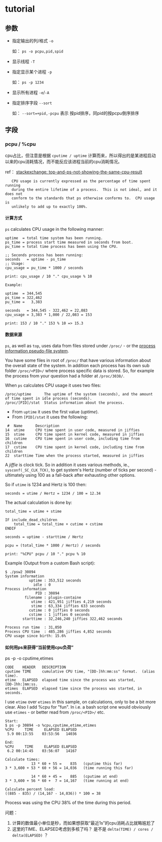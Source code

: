 

# tutorial



## 参数



* 指定输出的列/格式 `-o`

  如： `ps -o pcpu,pid,spid`

* 显示线程 `-T`

* 指定显示某个进程 `-p`

  如： `ps -p 1234`

* 显示所有进程 `-e`/`-A`

* 指定排序字段 `--sort`

  如： `--sort=+pid,-pcpu` 表示 按pid排序，同pid的按pcpu倒序排序



## 字段



### pcpu / %cpu

cpu占比，但注意是根据 `cputime / uptime` 计算而来，所以得出的是某进程启动以来的cpu消耗情况，而不能反应该进程当前的cpu消耗情况。

ref： [stackexchange: top-and-ps-not-showing-the-same-cpu-result](https://unix.stackexchange.com/questions/58539/top-and-ps-not-showing-the-same-cpu-result)



```
   CPU usage is currently expressed as the percentage of time spent running
   during the entire lifetime of a process.  This is not ideal, and it does not
   conform to the standards that ps otherwise conforms to.  CPU usage is
   unlikely to add up to exactly 100%.
```



#### 计算方式



`ps` calculates CPU usage in the following manner:

```
uptime  = total time system has been running.
ps_time = process start time measured in seconds from boot.
pu_time = total time process has been using the CPU.

;; Seconds process has been running:
seconds   = uptime - ps_time
;; Usage:
cpu_usage = pu_time * 1000 / seconds

print: cpu_usage / 10 "." cpu_usage % 10

Example:

uptime  = 344,545
ps_time = 322,462
pu_time =   3,383

seconds   = 344,545 - 322,462 = 22,083
cpu_usage = 3,383 * 1,000 / 22,083 = 153

print: 153 / 10 "." 153 % 10 => 15.3
```



#### 数据来源



`ps`, as well as `top`, uses data from files stored under `/proc/` - or the [process information pseudo-file system](http://www.kernel.org/doc/man-pages/online/pages/man5/proc.5.html).

You have some files in root of `/proc/` that have various information about the overall state of the system. In addition each process has its own sub folder `/proc/<PID>/` where process specific data is stored. So, for example the process from your question had a folder at `/proc/3038/`.

When `ps` calculates CPU usage it uses two files:

```
/proc/uptime      The uptime of the system (seconds), and the amount of time spent in idle process (seconds).
/proc/[PID]/stat  Status information about the process.

```

- From `uptime` it uses the first value (*uptime*). 
- From `[PID]/stat` it uses the following:

```
 #  Name      Description
14  utime     CPU time spent in user code, measured in jiffies
15  stime     CPU time spent in kernel code, measured in jiffies
16  cutime    CPU time spent in user code, including time from children
17  cstime    CPU time spent in kernel code, including time from children 
22  starttime Time when the process started, measured in jiffies

```

A *jiffie* is clock tick. So in addition it uses various methods, ie., `sysconf(_SC_CLK_TCK)`, to get system's Hertz (number of ticks per second) - ultimately using 100 as a fall-back after exhausting other options.

So if `utime` is 1234 and Hertz is 100 then:

```
seconds = utime / Hertz = 1234 / 100 = 12.34

```

The actual calculation is done by:

```
total_time = utime + stime

IF include_dead_children
    total_time = total_time + cutime + cstime
ENDIF

seconds = uptime - starttime / Hertz

pcpu = (total_time * 1000 / Hertz) / seconds

print: "%CPU" pcpu / 10 "." pcpu % 10

```

Example (Output from a custom Bash script):

```
$ ./psw2 30894
System information
           uptime : 353,512 seconds
             idle : 0
Process information
              PID : 30894
         filename : plugin-containe
            utime : 421,951 jiffies 4,219 seconds
            stime : 63,334 jiffies 633 seconds
           cutime : 0 jiffies 0 seconds
           cstime : 1 jiffies 0 seconds
        starttime : 32,246,240 jiffies 322,462 seconds

Process run time  : 31,050
Process CPU time  : 485,286 jiffies 4,852 seconds
CPU usage since birth: 15.6%
```



#### 如何用ps来获得“当前使用cpu负荷”



ps -p  -o cputime,etimes

```
CODE    HEADER   DESCRIPTION
cputime TIME     cumulative CPU time, "[DD-]hh:mm:ss" format.  (alias time).
etime   ELAPSED  elapsed time since the process was started, [DD-]hh:]mm:ss.
etimes  ELAPSED  elapsed time since the process was started, in seconds.

```

I use `etime` over `etimes` in this sample, on calculations, only to be a bit more clear. Also I add %cpu for "fun". In i.e. a bash script one would obviously use `etimes` - or better read from `/proc/<PID>/` etc.

```
Start:
$ ps -p 30894 -o %cpu,cputime,etime,etimes
%CPU     TIME     ELAPSED ELAPSED
 5.9 00:13:55    03:53:56   14036

End:
%CPU     TIME     ELAPSED ELAPSED
 6.2 00:14:45    03:56:07   14167

Calculate times:
            13 * 60 + 55 =    835   (cputime this far)
3 * 3,600 + 53 * 60 + 56 = 14,036   (time running this far)

            14 * 60 + 45 =    885   (cputime at end)
3 * 3,600 + 56 * 60 +  7 = 14,167   (time running at end)

Calculate percent load:
((885 - 835) / (14,167 - 14,036)) * 100 = 38

```

Process was using the CPU 38% of the time during this period.



问题：

1. 计算的数值最小单位是秒，而如果想获取“最近1s”的cpu消耗占比就略尴尬了
2. 这里的TIME、ELAPSED考虑到多核了吗？ 是不是 `delta(TIME) / cores / delta(ELAPSED)` ？







